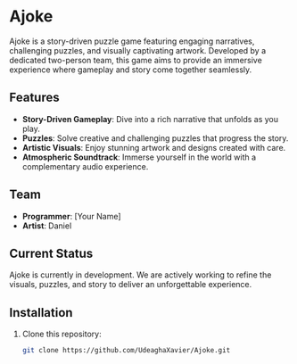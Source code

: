 # Ajoke  

Ajoke is a story-driven puzzle game featuring engaging narratives, challenging puzzles, and visually captivating artwork. Developed by a dedicated two-person team, this game aims to provide an immersive experience where gameplay and story come together seamlessly.  

## Features  
- **Story-Driven Gameplay**: Dive into a rich narrative that unfolds as you play.  
- **Puzzles**: Solve creative and challenging puzzles that progress the story.  
- **Artistic Visuals**: Enjoy stunning artwork and designs created with care.  
- **Atmospheric Soundtrack**: Immerse yourself in the world with a complementary audio experience.  

## Team  
- **Programmer**: [Your Name]  
- **Artist**: Daniel  

## Current Status  
Ajoke is currently in development. We are actively working to refine the visuals, puzzles, and story to deliver an unforgettable experience.  

## Installation  
1. Clone this repository:  
   ```bash  
   git clone https://github.com/UdeaghaXavier/Ajoke.git  
